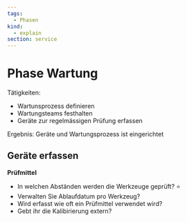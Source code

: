 ```yaml
---
tags:
  - Phasen
kind:
  - explain
section: service
---
```


# Phase Wartung

Tätigkeiten:

- Wartunsprozess definieren
- Wartungsteams festhalten
- Geräte zur regelmässigen Prüfung erfassen

Ergebnis: Geräte und Wartungsprozess ist eingerichtet

## Geräte erfassen

**Prüfmittel**

- In welchen Abständen werden die Werkzeuge geprüft? ⭐
- Verwalten Sie Ablaufdatum pro Werkzeug?
- Wird erfasst wie oft ein Prüfmittel verwendet wird?
- Gebt ihr die Kalibirierung extern?
